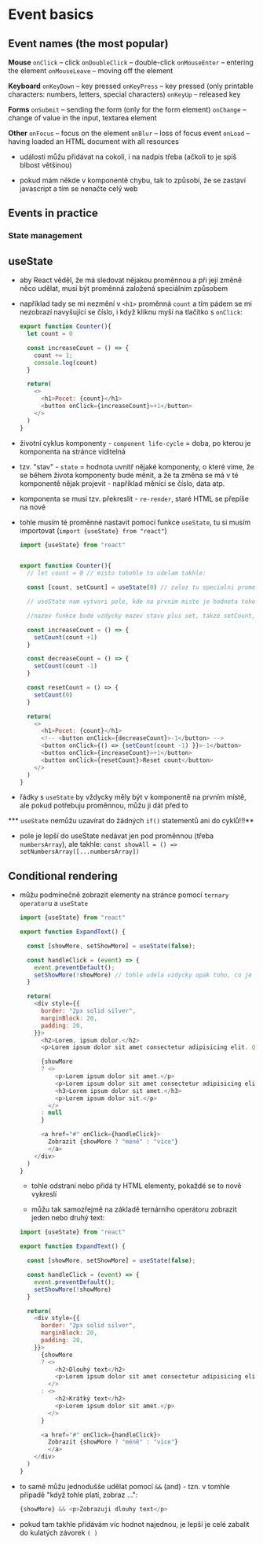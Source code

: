 # Event basics

## Event names (the most popular)

**Mouse**
`onClick` – click
`onDoubleClick` – double-click
`onMouseEnter` – entering the element
`onMouseLeave` – moving off the element

**Keyboard**
`onKeyDown` – key pressed
`onKeyPress` – key pressed (only printable characters: numbers, letters, special characters)
`onKeyUp` – released key

**Forms**
`onSubmit` – sending the form (only for the form element)
`onChange` – change of value in the input, textarea element

**Other**
`onFocus` – focus on the element
`onBlur` – loss of focus event
`onLoad` – having loaded an HTML document with all resources


* události můžu přidávat na cokoli, i na nadpis třeba (ačkoli to je spíš blbost většinou)

* pokud mám někde v komponentě chybu, tak to způsobí, že se zastaví javascript a tím se nenačte celý web

## Events in practice

### State management

## useState

* aby React věděl, že má sledovat nějakou proměnnou a při její změně něco udělat, musí být proměnná založená speciálním způsobem

* například tady se mi nezmění v `<h1>` proměnná `count` a tím pádem se mi nezobrazí navyšující se číslo, i když kliknu myší na tlačítko s `onClick`:

  ```javascript
  export function Counter(){
    let count = 0

    const increaseCount = () => {
      count += 1;
      console.log(count)
    }

    return(
      <>
        <h1>Pocet: {count}</h1>
        <button onClick={increaseCount}>+1</button>
      </>
    )
  }
  ```

* životní cyklus komponenty - `component life-cycle` = doba, po kterou je komponenta na stránce viditelná

* tzv. "stav" - `state` = hodnota uvnitř nějaké komponenty, o které víme, že se během života komponenty bude měnit, a že ta změna se má v té komponentě nějak projevit - například měnící se číslo, data atp.

* komponenta se musí tzv. překreslit - `re-render`, staré HTML se přepíše na nové

* tohle musím té proměnné nastavit pomocí funkce `useState`, tu si musím importovat (`import {useState} from "react"`)

  ```javascript
  import {useState} from "react"


  export function Counter(){
    // let count = 0 // misto tohohle to udelam takhle:

    const [count, setCount] = useState(0) // zaloz tu specialni promennou a jako vychozi hodnotu ji dej 0

    // useState nam vytvori pole, kde na prvnim miste je hodnota toho stavu a na druhem funkce, kterou musime zavolat, kdyz chceme state zmenit = [0,funkce] = my si muzeme ty dve hodnoty destrukturovat a ulozit do promennych, takze mam promennou count s hodnotou 0 a setCount jako promennou te funkce

    //nazev funkce bude vzdycky mazev stavu plus set, takze setCount, setAge...

    const increaseCount = () => {
      setCount(count +1)
    }

    const decreaseCount = () => {
      setCount(count -1)
    }

    const resetCount = () => {
      setCount(0)
    }

    return(
      <>
        <h1>Pocet: {count}</h1>
        <!-- <button onClick={decreaseCount}>-1</button> -->
        <button onClick={() => {setCount(count -1) }}>-1</button>
        <button onClick={increaseCount}>+1</button>
        <button onClick={resetCount}>Reset count</button>
      </>
    )
  }
  ```
* řádky s `useState` by vždycky měly být v komponentě na prvním místě, ale pokud potřebuju proměnnou, můžu ji dát před to

*** `useState` nemůžu uzavírat do žádných `if()` statementů ani do cyklů!!!**

* pole je lepší do useState nedávat jen pod proměnnou (třeba `numbersArray`), ale takhle:
`const showAll = () => setNumbersArray([...numbersArray])`

## Conditional rendering

* můžu podmínečně zobrazit elementy na stránce pomocí `ternary operator`u a `useState`

  ```javascript
  import {useState} from "react"

  export function ExpandText() {

    const [showMore, setShowMore] = useState(false);

    const handleClick = (event) => {
      event.preventDefault();
      setShowMore(!showMore) // tohle udela vzdycky opak toho, co je useState - bude to prepinat mezi true a false pokazde (kdyz true, prepne na false a naopak)
    }

    return(
      <div style={{
        border: "2px solid silver",
        marginBlock: 20,
        padding: 20,
      }}>
        <h2>Lorem, ipsum dolor.</h2>
        <p>Lorem ipsum dolor sit amet consectetur adipisicing elit. Quia, ipsum!</p>

        {showMore 
        ? <>
            <p>Lorem ipsum dolor sit amet.</p>
            <p>Lorem ipsum dolor sit amet consectetur adipisicing elit. Odit, magnam!</p>
            <h3>Lorem ipsum dolor sit amet.</h3>
            <p>Lorem ipsum dolor sit.</p>
          </>
        : null
        }

        <a href="#" onClick={handleClick}>
          Zobrazit {showMore ? "méně" : "více"}
          </a>
      </div>
    )
  }
  ```

  * tohle odstraní nebo přidá ty HTML elementy, pokaždé se to nově vykreslí

  * můžu tak samozřejmě na základě ternárního operátoru zobrazit jeden nebo druhý text:

  ```javascript
  import {useState} from "react"

  export function ExpandText() {

    const [showMore, setShowMore] = useState(false);

    const handleClick = (event) => {
      event.preventDefault();
      setShowMore(!showMore) 
    }

    return(
      <div style={{
        border: "2px solid silver",
        marginBlock: 20,
        padding: 20,
      }}>
        {showMore 
        ? <>
            <h2>Dlouhý text</h2>
            <p>Lorem ipsum dolor sit amet consectetur adipisicing elit. Numquam eos quas officiis corrupti dolorum sed iste amet sapiente? Tempora, voluptatum!</p>
          </>
        : <> 
            <h2>Krátký text</h2>
            <p>Lorem ipsum dolor sit amet.</p>
          </>
        }

        <a href="#" onClick={handleClick}>
          Zobrazit {showMore ? "méně" : "více"}
          </a>
      </div>
    )
  }
  ```

* to samé můžu jednodušše udělat pomocí `&&` (and) - tzn. v tomhle případě "když tohle platí, zobraz ...":

  ```javascript
  {showMore} && <p>Zobrazuji dlouhy text</p>
  ```

* pokud tam takhle přidávám víc hodnot najednou, je lepší je celé zabalit do kulatých závorek `( )`

